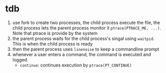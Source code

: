 # tdb
1. use fork to create two processes, the child process execute the file, the child process lets the parent process monitor it `ptrace(PTRACE_ME, ...)`. Note that ptrace is provide by the system
2. the parent process waits for the child process's singal using `waitpid`. This is when the child process is ready 
3. then the parent process uses `linenoise` to keep a commandline prompt
4. whenever a user enters a command, the command is executed and logged. 
   - `continue`: continues execution by `ptrace(PT_CONTINUE)`